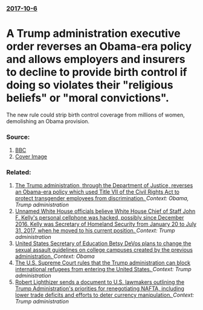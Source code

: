 ### [2017-10-6](/news/2017/10/6/index.md)

# A Trump administration executive order reverses an Obama-era policy and allows employers and insurers to decline to provide birth control if doing so violates their "religious beliefs" or "moral convictions". 

The new rule could strip birth control coverage from millions of women, demolishing an Obama provision.


### Source:

1. [BBC](http://www.bbc.com/news/world-us-canada-41528526)
1. [Cover Image](https://ichef.bbci.co.uk/images/ic/1024x576/p05hdggf.jpg)

### Related:

1. [The Trump administration, through the Department of Justice, reverses an Obama-era policy which used Title VII of the Civil Rights Act to protect transgender employees from discrimination. ](/news/2017/10/5/the-trump-administration-through-the-department-of-justice-reverses-an-obama-era-policy-which-used-title-vii-of-the-civil-rights-act-to-pr.md) _Context: Obama, Trump administration_
2. [Unnamed White House officials believe White House Chief of Staff John F. Kelly's personal cellphone was hacked, possibly since December 2016. Kelly was Secretary of Homeland Security from January 20 to July 31, 2017, when he moved to his current position. ](/news/2017/10/6/unnamed-white-house-officials-believe-white-house-chief-of-staff-john-f-kelly-s-personal-cellphone-was-hacked-possibly-since-december-2016.md) _Context: Trump administration_
3. [United States Secretary of Education Betsy DeVos plans to change the sexual assault guidelines on college campuses created by the previous administration. ](/news/2017/09/7/united-states-secretary-of-education-betsy-devos-plans-to-change-the-sexual-assault-guidelines-on-college-campuses-created-by-the-previous-a.md) _Context: Obama_
4. [The U.S. Supreme Court rules that the Trump administration can block international refugees from entering the United States. ](/news/2017/09/12/the-u-s-supreme-court-rules-that-the-trump-administration-can-block-international-refugees-from-entering-the-united-states.md) _Context: Trump administration_
5. [Robert Lighthizer sends a document to U.S. lawmakers outlining the Trump Administration's priorities for renegotiating NAFTA, including lower trade deficits and efforts to deter currency manipulation. ](/news/2017/07/17/robert-lighthizer-sends-a-document-to-u-s-lawmakers-outlining-the-trump-administration-s-priorities-for-renegotiating-nafta-including-lowe.md) _Context: Trump administration_
